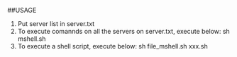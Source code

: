 ##USAGE
1. Put server list in server.txt
2. To execute comannds on all the servers on server.txt, execute below:
	sh mshell.sh
3. To execute a shell script, execute below:
	sh file_mshell.sh xxx.sh
